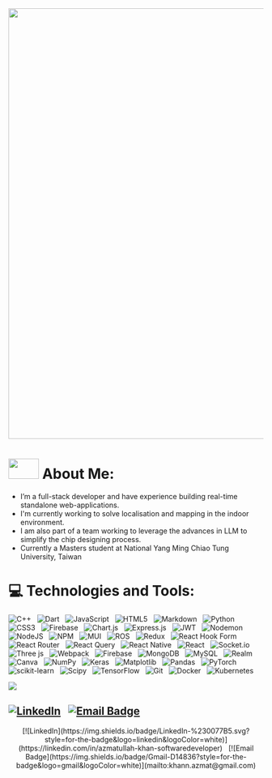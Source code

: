 <img src="https://github.com/user-attachments/assets/2fb14e31-4786-488b-99b2-684f925cb7f9" width="850" />

# <img src="https://github.com/user-attachments/assets/6f3036b2-e84c-4798-b9dc-11cdd8dbe67f" width="60" height="40" /> About Me:

- I’m a full-stack developer and have experience building real-time standalone web-applications.
- I'm currently working to solve localisation and  mapping in the indoor environment.
- I am also part of a team working to leverage the advances in LLM to simplify the chip designing process.
- Currently a Masters student at National Yang Ming Chiao Tung University, Taiwan


# 💻 Technologies and Tools:
![C++](https://img.shields.io/badge/c++-%2300599C.svg?style=flat&logo=c%2B%2B&logoColor=white) &nbsp;&nbsp;![Dart](https://img.shields.io/badge/dart-%230175C2.svg?style=flat&logo=dart&logoColor=white) &nbsp;&nbsp;![JavaScript](https://img.shields.io/badge/javascript-%23323330.svg?style=flat&logo=javascript&logoColor=%23F7DF1E) &nbsp;&nbsp;![HTML5](https://img.shields.io/badge/html5-%23E34F26.svg?style=flat&logo=html5&logoColor=white) &nbsp;&nbsp;![Markdown](https://img.shields.io/badge/markdown-%23000000.svg?style=flat&logo=markdown&logoColor=white) &nbsp;&nbsp;![Python](https://img.shields.io/badge/python-3670A0?style=flat&logo=python&logoColor=ffdd54) &nbsp;&nbsp;![CSS3](https://img.shields.io/badge/css3-%231572B6.svg?style=flat&logo=css3&logoColor=white) &nbsp;&nbsp;![Firebase](https://img.shields.io/badge/firebase-%23039BE5.svg?style=flat&logo=firebase) &nbsp;&nbsp;![Chart.js](https://img.shields.io/badge/chart.js-F5788D.svg?style=flat&logo=chart.js&logoColor=white) &nbsp;&nbsp;![Express.js](https://img.shields.io/badge/express.js-%23404d59.svg?style=flat&logo=express&logoColor=%2361DAFB) &nbsp;&nbsp;![JWT](https://img.shields.io/badge/JWT-black?style=flat&logo=JSON%20web%20tokens) &nbsp;&nbsp;![Nodemon](https://img.shields.io/badge/NODEMON-%23323330.svg?style=flat&logo=nodemon&logoColor=%BBDEAD) &nbsp;&nbsp;![NodeJS](https://img.shields.io/badge/node.js-6DA55F?style=flat&logo=node.js&logoColor=white) &nbsp;&nbsp;![NPM](https://img.shields.io/badge/NPM-%23CB3837.svg?style=flat&logo=npm&logoColor=white) &nbsp;&nbsp;![MUI](https://img.shields.io/badge/MUI-%230081CB.svg?style=flat&logo=mui&logoColor=white) &nbsp;&nbsp;![ROS](https://img.shields.io/badge/ros-%230A0FF9.svg?style=flat&logo=ros&logoColor=white) &nbsp;&nbsp;![Redux](https://img.shields.io/badge/redux-%23593d88.svg?style=flat&logo=redux&logoColor=white) &nbsp;&nbsp;![React Hook Form](https://img.shields.io/badge/React%20Hook%20Form-%23EC5990.svg?style=flat&logo=reacthookform&logoColor=white) &nbsp;&nbsp;![React Router](https://img.shields.io/badge/React_Router-CA4245?style=flat&logo=react-router&logoColor=white) &nbsp;&nbsp;![React Query](https://img.shields.io/badge/-React%20Query-FF4154?style=flat&logo=react%20query&logoColor=white) &nbsp;&nbsp;![React Native](https://img.shields.io/badge/react_native-%2320232a.svg?style=flat&logo=react&logoColor=%2361DAFB) &nbsp;&nbsp;![React](https://img.shields.io/badge/react-%2320232a.svg?style=flat&logo=react&logoColor=%2361DAFB) &nbsp;&nbsp;![Socket.io](https://img.shields.io/badge/Socket.io-black?style=flat&logo=socket.io&badgeColor=010101) &nbsp;&nbsp;![Three js](https://img.shields.io/badge/threejs-black?style=flat&logo=three.js&logoColor=white) &nbsp;&nbsp;![Webpack](https://img.shields.io/badge/webpack-%238DD6F9.svg?style=flat&logo=webpack&logoColor=black) &nbsp;&nbsp;![Firebase](https://img.shields.io/badge/firebase-a08021?style=flat&logo=firebase&logoColor=ffcd34) &nbsp;&nbsp;![MongoDB](https://img.shields.io/badge/MongoDB-%234ea94b.svg?style=flat&logo=mongodb&logoColor=white) &nbsp;&nbsp;![MySQL](https://img.shields.io/badge/mysql-4479A1.svg?style=flat&logo=mysql&logoColor=white) &nbsp;&nbsp;![Realm](https://img.shields.io/badge/Realm-39477F?style=flat&logo=realm&logoColor=white) &nbsp;&nbsp;![Canva](https://img.shields.io/badge/Canva-%2300C4CC.svg?style=flat&logo=Canva&logoColor=white) &nbsp;&nbsp;![NumPy](https://img.shields.io/badge/numpy-%23013243.svg?style=flat&logo=numpy&logoColor=white) &nbsp;&nbsp;![Keras](https://img.shields.io/badge/Keras-%23D00000.svg?style=flat&logo=Keras&logoColor=white) &nbsp;&nbsp;![Matplotlib](https://img.shields.io/badge/Matplotlib-%23ffffff.svg?style=flat&logo=Matplotlib&logoColor=black) &nbsp;&nbsp;![Pandas](https://img.shields.io/badge/pandas-%23150458.svg?style=flat&logo=pandas&logoColor=white) &nbsp;&nbsp;![PyTorch](https://img.shields.io/badge/PyTorch-%23EE4C2C.svg?style=flat&logo=PyTorch&logoColor=white) &nbsp;&nbsp;![scikit-learn](https://img.shields.io/badge/scikit--learn-%23F7931E.svg?style=flat&logo=scikit-learn&logoColor=white) &nbsp;&nbsp;![Scipy](https://img.shields.io/badge/SciPy-%230C55A5.svg?style=flat&logo=scipy&logoColor=%white) &nbsp;&nbsp;![TensorFlow](https://img.shields.io/badge/TensorFlow-%23FF6F00.svg?style=flat&logo=TensorFlow&logoColor=white) &nbsp;&nbsp;![Git](https://img.shields.io/badge/git-%23F05033.svg?style=flat&logo=git&logoColor=white) &nbsp;&nbsp;![Docker](https://img.shields.io/badge/docker-%230db7ed.svg?style=flat&logo=docker&logoColor=white) &nbsp;&nbsp;![Kubernetes](https://img.shields.io/badge/kubernetes-%23326ce5.svg?style=flat&logo=kubernetes&logoColor=white)


![](https://github-readme-stats.vercel.app/api/top-langs/?username=KhanAzmat&theme=moltack&hide_border=true&include_all_commits=true&count_private=true&layout=compact)


[![LinkedIn](https://img.shields.io/badge/LinkedIn-%230077B5.svg?style=for-the-badge&logo=linkedin&logoColor=white)](https://linkedin.com/in/azmatullah-khan-softwaredeveloper) &nbsp;&nbsp;[![Email Badge](https://img.shields.io/badge/Gmail-D14836?style=for-the-badge&logo=gmail&logoColor=white)](mailto:khann.azmat@gmail.com)
---

<p align="center"> [![LinkedIn](https://img.shields.io/badge/LinkedIn-%230077B5.svg?style=for-the-badge&logo=linkedin&logoColor=white)](https://linkedin.com/in/azmatullah-khan-softwaredeveloper) &nbsp;&nbsp;[![Email Badge](https://img.shields.io/badge/Gmail-D14836?style=for-the-badge&logo=gmail&logoColor=white)](mailto:khann.azmat@gmail.com)</p>
